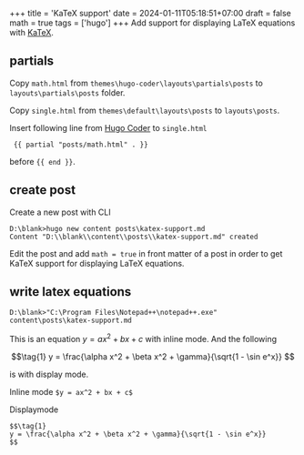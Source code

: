 +++
title = 'KaTeX support'
date = 2024-01-11T05:18:51+07:00
draft = false
math = true
tags = ['hugo']
+++
Add support for displaying LaTeX equations with [KaTeX](https://katex.org/).
<!--more-->


## partials
Copy `math.html` from `themes\hugo-coder\layouts\partials\posts` to `layouts\partials\posts` folder.

Copy `single.html` from `themes\default\layouts\posts` to `layouts\posts`.

Insert following line from [Hugo Coder](https://themes.gohugo.io/themes/hugo-coder/) to `single.html`

```
 {{ partial "posts/math.html" . }}
```

before `{{ end }}`.


## create post
Create a new post with CLI
```
D:\blank>hugo new content posts\katex-support.md
Content "D:\\blank\\content\\posts\\katex-support.md" created
```

Edit the post and add `math = true` in front matter of a post in order to get KaTeX support for displaying LaTeX equations.


## write latex equations
```
D:\blank>"C:\Program Files\Notepad++\notepad++.exe" content\posts\katex-support.md
```

This is an equation $y = ax^2 + bx + c$ with inline mode. And the following

$$\tag{1}
y = \frac{\alpha x^2 + \beta x^2 + \gamma}{\sqrt{1 - \sin e^x}}
$$

is with display mode.

Inline mode `$y = ax^2 + bx + c$`


Displaymode

```
$$\tag{1}
y = \frac{\alpha x^2 + \beta x^2 + \gamma}{\sqrt{1 - \sin e^x}}
$$
```
